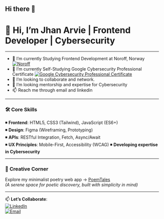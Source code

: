 ## Hi there 👋

<!--
**jhanArvie/jhanArvie** is a ✨ _special_ ✨ repository because its `README.md` (this file) appears on your GitHub profile.

Here are some ideas to get you started:

- 🔭 I’m currently working on ... 
- 🌱 I’m currently learning ...
- 👯 I’m looking to collaborate on ...
- 🤔 I’m looking for help with ...
- 💬 Ask me about ...
- 📫 How to reach me: ...
- 😄 Pronouns: ...
- ⚡ Fun fact: ...
-->
# 👋 Hi, I’m Jhan Arvie | Frontend Developer | Cybersecurity

---
- 🌱 I’m currently Studying Frontend Development at Noroff, Norway [![Noroff](https://img.shields.io/badge/Noroff_Student-1E63B0?style=flat&logoColor=white)](https://www.noroff.no/en/studies/vocational-school/front-end-development) 
- 🌱 I’m currently Self-Studying Google Cybersecurity Professional Certificate [![Google Cybersecurity Professional Certificate](https://img.shields.io/badge/Coursera-0056D2?style=flat&logo=Coursera&logoColor=white)](https://www.coursera.org/professional-certificates/google-cybersecurity) 
- 👯 I’m looking to collaborate and network.
- 🤔 I’m looking mentorship and expertise for Cybersecurity
- 📫 Reach me through email and linkedin
---
### 🛠️ **Core Skills**  
◾ **Frontend**: HTML5, CSS3 (Tailwind), JavaScript (ES6+)  
◾ **Design**: Figma (Wireframing, Prototyping)  
◾ **APIs**: RESTful Integration, Fetch, Async/Await  
◾ **UX Principles**: Mobile-First, Accessibility (WCAG)
◾ **Developing expertise in Cybersecurity**


---

### 🌸 **Creative Corner**  
Explore my minimalist poetry web app → [PoemTales](https://poemtales.netlify.app/)  
*(A serene space for poetic discovery, built with simplicity in mind)*  

---

📫 **Let’s Collaborate**:  
[![LinkedIn](https://img.shields.io/badge/LinkedIn-0A66C2?style=flat&logo=linkedin)](https://www.linkedin.com/in/jhan-arvie-boniel/)  
[![Email](https://img.shields.io/badge/Email-EA4335?style=flat&logo=gmail)](mailto:jhanarvie@gmail.com)  
